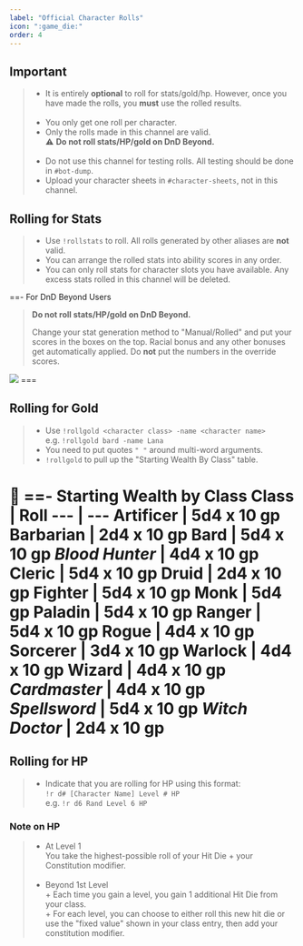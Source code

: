 ```yaml
---
label: "Official Character Rolls"
icon: ":game_die:"
order: 4
---
```

<style>
h1:before { 
  content: "🎲 ";
}
</style>
## Important

> - It is entirely **optional** to roll for stats/gold/hp. However, once you have made the rolls, you **must** use the rolled results.
> <br><br>
> - You only get one roll per character.
> - Only the rolls made in this channel are valid.<br>
> ⚠️ **Do not roll stats/HP/gold on DnD Beyond.**
> <br><br>
> - Do not use this channel for testing rolls. All testing should be done in `#bot-dump`.
> - Upload your character sheets in `#character-sheets`, not in this channel.


## Rolling for Stats

> - Use `!rollstats` to roll. 
> All rolls generated by other aliases are **not** valid. 
> - You can arrange the rolled stats into ability scores in any order.
> - You can only roll stats for character slots you have available. Any excess stats rolled in this channel will be deleted.

==- For DnD Beyond Users

> **Do not roll stats/HP/gold on DnD Beyond.**
> 
> Change your stat generation method to "Manual/Rolled" and put your scores in the boxes on the top. Racial bonus and any other bonuses get automatically applied. Do **not** put the numbers in the override scores.

<img src="https://i.imgur.com/ycxHtLw.png">
===

## Rolling for Gold

> - Use `!rollgold <character class> -name <character name>`<br>
> e.g. `!rollgold bard -name Lana`
> - You need to put quotes `" "` around multi-word arguments.
> - `!rollgold` to pull up the "Starting Wealth By Class" table.

==- Starting Wealth by Class
Class | Roll
--- | ---
Artificer    | 5d4 x 10 gp
Barbarian    | 2d4 x 10 gp
Bard         | 5d4 x 10 gp
*Blood Hunter* | 4d4 x 10 gp 
Cleric       | 5d4 x 10 gp
Druid        | 2d4 x 10 gp
Fighter      | 5d4 x 10 gp
Monk         | 5d4 gp
Paladin      | 5d4 x 10 gp
Ranger       | 5d4 x 10 gp
Rogue        | 4d4 x 10 gp
Sorcerer     | 3d4 x 10 gp
Warlock      | 4d4 x 10 gp
Wizard       | 4d4 x 10 gp
*Cardmaster*   | 4d4 x 10 gp
*Spellsword*   | 5d4 x 10 gp
*Witch Doctor* | 2d4 x 10 gp
===

## Rolling for HP

> - Indicate that you are rolling for HP using this format:<br>
> `!r d# [Character Name] Level # HP`<br>
> e.g. `!r d6 Rand Level 6 HP`

### Note on HP

> - At Level 1 <br>
> You take the highest-possible roll of your Hit Die + your Constitution modifier.
> <br><br>
> - Beyond 1st Level<br>
> \+ Each time you gain a level, you gain 1 additional Hit Die from your class.<br>
> \+ For each level, you can choose to either roll this new hit die or use the "fixed value" shown in your class entry, then add your constitution modifier.
